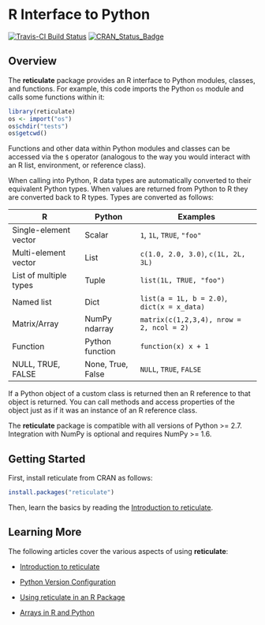 R Interface to Python
================

[![Travis-CI Build Status](https://travis-ci.org/rstudio/reticulate.svg?branch=master)](https://travis-ci.org/rstudio/reticulate) [![CRAN\_Status\_Badge](https://www.r-pkg.org/badges/version/reticulate)](https://cran.r-project.org/package=reticulate)

Overview
--------

The **reticulate** package provides an R interface to Python modules, classes, and functions. For example, this code imports the Python `os` module and calls some functions within it:

``` r
library(reticulate)
os <- import("os")
os$chdir("tests")
os$getcwd()
```

Functions and other data within Python modules and classes can be accessed via the `$` operator (analogous to the way you would interact with an R list, environment, or reference class).

When calling into Python, R data types are automatically converted to their equivalent Python types. When values are returned from Python to R they are converted back to R types. Types are converted as follows:

| R                      | Python            | Examples                                    |
|------------------------|-------------------|---------------------------------------------|
| Single-element vector  | Scalar            | `1`, `1L`, `TRUE`, `"foo"`                  |
| Multi-element vector   | List              | `c(1.0, 2.0, 3.0)`, `c(1L, 2L, 3L)`         |
| List of multiple types | Tuple             | `list(1L, TRUE, "foo")`                     |
| Named list             | Dict              | `list(a = 1L, b = 2.0)`, `dict(x = x_data)` |
| Matrix/Array           | NumPy ndarray     | `matrix(c(1,2,3,4), nrow = 2, ncol = 2)`    |
| Function               | Python function   | `function(x) x + 1`                         |
| NULL, TRUE, FALSE      | None, True, False | `NULL`, `TRUE`, `FALSE`                     |

If a Python object of a custom class is returned then an R reference to that object is returned. You can call methods and access properties of the object just as if it was an instance of an R reference class.

The **reticulate** package is compatible with all versions of Python &gt;= 2.7. Integration with NumPy is optional and requires NumPy &gt;= 1.6.

Getting Started
------------

First, install reticulate from CRAN as follows:

``` r
install.packages("reticulate")
```

Then, learn the basics by reading the [Introduction to reticulate](https://rstudio.github.io/reticulate/articles/introduction.html).

Learning More
-----------

The following articles cover the various aspects of using **reticulate**:

- [Introduction to reticulate](https://rstudio.github.io/reticulate/articles/introduction.html)

- [Python Version Configuration](https://rstudio.github.io/reticulate/articles/versions.html)

- [Using reticulate in an R Package](https://rstudio.github.io/reticulate/articles/package.html)

- [Arrays in R and Python](https://rstudio.github.io/reticulate/articles/arrays.html)


